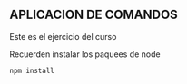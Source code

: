 ## APLICACION DE COMANDOS

Este es el ejercicio del curso


Recuerden instalar los paquees de node

```
npm install
```